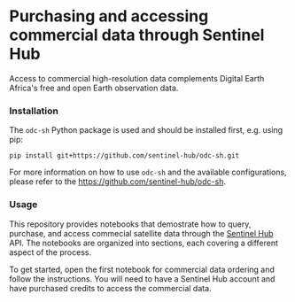 # Purchasing and accessing commercial data through Sentinel Hub

Access to commercial high-resolution data complements Digital Earth Africa's free and open Earth observation data.

### Installation

The `odc-sh` Python package is used and should be installed first, e.g. using pip:
```
pip install git+https://github.com/sentinel-hub/odc-sh.git
```

For more information on how to use `odc-sh` and the available configurations, please refer to the https://github.com/sentinel-hub/odc-sh.

### Usage

This repository provides notebooks that demostrate how to query, purchase, and access commecial satellite data through the [Sentinel Hub](https://www.sentinel-hub.com/) API. The notebooks are organized into sections, each covering a different aspect of the process.

To get started, open the first notebook for commercial data ordering and follow the instructions. You will need to have a Sentinel Hub account and have purchased credits to access the commercial data.